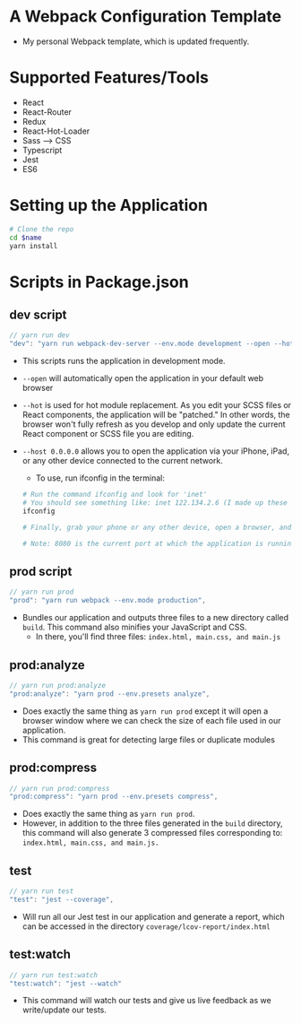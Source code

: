 # A Webpack Configuration Template
+ My personal Webpack template, which is updated frequently.

# Supported Features/Tools
+ React
+ React-Router
+ Redux
+ React-Hot-Loader
+ Sass --> CSS
+ Typescript
+ Jest
+ ES6

# Setting up the Application
```zsh
# Clone the repo
cd $name
yarn install
```
# Scripts in Package.json

## dev script
```javascript
// yarn run dev
"dev": "yarn run webpack-dev-server --env.mode development --open --hot --host 0.0.0.0",
```
+ This scripts runs the application in development mode.
+  `--open` will automatically open the application in your default web browser
+ `--hot` is used for hot module replacement. As you edit your SCSS files or React components, the application will be "patched." In other words, the browser won't fully refresh as you develop and only update the current React component or SCSS file you are editing.
+ `--host 0.0.0.0` allows you to open the application via your iPhone, iPad, or any other device connected to the current network.

    + To use, run ifconfig in the terminal:
    ```zsh
    # Run the command ifconfig and look for 'inet'
    # You should see something like: inet 122.134.2.6 (I made up these numbers as an example)
    ifconfig

    # Finally, grab your phone or any other device, open a browser, and enter: http://122.134.2.6:8080

    # Note: 8080 is the current port at which the application is running. Yours might differ so make sure to the enter the correct port your application is running on.
    ```
## prod script
```javascript
// yarn run prod
"prod": "yarn run webpack --env.mode production",
```
+ Bundles our application and outputs three files to a new directory called `build`. This command also minifies your JavaScript and CSS.
    + In there, you'll find three files: `index.html, main.css, and main.js`

## prod:analyze
```javascript
// yarn run prod:analyze
"prod:analyze": "yarn prod --env.presets analyze",
```
+ Does exactly the same thing as `yarn run prod` except it will open a browser window where we can check the size of each file used in our application.
+ This command is great for detecting large files or duplicate modules

## prod:compress
```javascript
// yarn run prod:compress
"prod:compress": "yarn prod --env.presets compress",
```
+ Does exactly the same thing as `yarn run prod`.
+ However, in addition to the three files generated in the `build` directory, this command will also generate 3 compressed files corresponding to: `index.html, main.css, and main.js.`

## test
```javascript
// yarn run test
"test": "jest --coverage",
```
+ Will run all our Jest test in our application and generate a report, which can be accessed in the directory `coverage/lcov-report/index.html`

## test:watch
```javascript
// yarn run test:watch
"test:watch": "jest --watch"
```
+ This command will watch our tests and give us live feedback as we write/update our tests.
